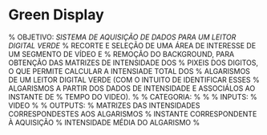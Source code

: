 # Green Display
% OBJETIVO: *SISTEMA DE AQUISIÇÃO DE DADOS PARA UM LEITOR DIGITAL VERDE*
% RECORTE E SELEÇÃO DE UMA ÁREA DE INTERESSE DE UM SEGMENTO DE VÍDEO E
% REMOÇÃO DO BACKGROUND, PARA OBTENÇÃO DAS MATRIZES DE INTENSIDADE DOS
% PIXEIS DOS DIGITOS, O QUE PERMITE CALCULAR A INTENSIADE TOTAL DOS
% ALGARISMOS DE UM LEITOR DIGITAL VERDE (COM O INTUITO DE IDENTIFICAR ESSES
% ALGARISMOS A PARTIR DOS DADOS DE INTENSIDADE E ASSOCIÁLOS AO INSTANTE DE
% TEMPO DO VIDEO).
%
% CATEGORIA:
% 
% 
% INPUTS:
% VIDEO
% 
% OUTPUTS:
% MATRIZES DAS INTENSIDADES CORRESPONDESTES AOS ALGARISMOS
% INSTANTE CORRESPONDENTE À AQUISIÇÃO
% INTENSIDADE MÉDIA DO ALGARISMO
% 
